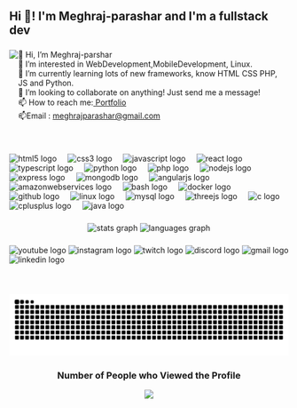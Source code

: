 <h2 align="left">Hi 👋! I'm Meghraj-parashar and I'm a fullstack dev</h2>

###

<a><img   align="left" height="170" src="https://cdn.discordapp.com/avatars/935849927832109176/02f669ffe1ec29f6e34a512d9e42ec5d.png"  /></a>

###

<p align="left">👋 Hi, I’m Meghraj-parshar<br>👀 I’m interested in WebDevelopment,MobileDevelopment, Linux.<br>🌱 I’m currently learning lots of new frameworks, know HTML CSS PHP, JS and Python.<br>💞️ I’m looking to collaborate on anything! Just send me a message!<br>📫 How to reach me:<a href="https://meghraj-parashar.github.io/portfolio/"> Portfolio</a><br>
📫Email : <a href="https://meghraj-parashar.github.io/portfolio/">meghrajparashar@gmail.com</a>
</p>
<br>

###

<div align="left">
  <a><img   src="https://cdn.jsdelivr.net/gh/devicons/devicon/icons/html5/html5-original.svg" height="30" alt="html5 logo"  /></a>
  <img   width="12" />
  <a><img   src="https://cdn.jsdelivr.net/gh/devicons/devicon/icons/css3/css3-original.svg" height="30" alt="css3 logo"  /></a>
  <img   width="12" />
  <a><img   src="https://cdn.jsdelivr.net/gh/devicons/devicon/icons/javascript/javascript-original.svg" height="30" alt="javascript logo"  /></a>
  <img   width="12" />
  <a><img   src="https://cdn.jsdelivr.net/gh/devicons/devicon/icons/react/react-original.svg" height="30" alt="react logo"  /></a>
  <img   width="12" />
  <a><img   src="https://cdn.jsdelivr.net/gh/devicons/devicon/icons/typescript/typescript-original.svg" height="30" alt="typescript logo"  /></a>
  <img   width="12" />
  <a><img   src="https://cdn.jsdelivr.net/gh/devicons/devicon/icons/python/python-original.svg" height="30" alt="python logo"  /></a>
  <img   width="12" />
  <a><img   src="https://cdn.jsdelivr.net/gh/devicons/devicon/icons/php/php-original.svg" height="30" alt="php logo"  /></a>
  <img   width="12" />
  <a><img   src="https://cdn.simpleicons.org/nodedotjs/339933" height="30" alt="nodejs logo"  /></a>
  <img   width="12" />
  <a><img   src="https://skillicons.dev/icons?i=express" height="30" alt="express logo"  /></a>
  <img   width="12" />
  <a><img   src="https://cdn.simpleicons.org/mongodb/47A248" height="30" alt="mongodb logo"  /></a>
  <img   width="12" />
  <a><img   src="https://cdn.simpleicons.org/angular/DD0031" height="30" alt="angularjs logo"  /></a>
  <img   width="12" />
  <a><img   src="https://cdn.simpleicons.org/amazonwebservices/FF9900" height="30" alt="amazonwebservices logo"  /></a>
  <img   width="12" />
  <a><img   src="https://cdn.simpleicons.org/gnubash/4EAA25" height="30" alt="bash logo"  /></a>
  <img   width="12" />
  <a><img   src="https://cdn.simpleicons.org/docker/2496ED" height="30" alt="docker logo"  /></a>
  <img   width="12" />
  <a><img   src="https://skillicons.dev/icons?i=github" height="30" alt="github logo"  /></a>
  <img   width="12" />
  <a><img   src="https://cdn.jsdelivr.net/gh/devicons/devicon/icons/linux/linux-original.svg" height="30" alt="linux logo"  /></a>
  <img   width="12" />
  <a><img   src="https://cdn.jsdelivr.net/gh/devicons/devicon/icons/mysql/mysql-original.svg" height="30" alt="mysql logo"  /></a>
  <img   width="12" />
  <a><img   src="https://skillicons.dev/icons?i=threejs" height="30" alt="threejs logo"  /></a>
  <img   width="12" />
  <a><img   src="https://cdn.simpleicons.org/c/A8B9CC" height="30" alt="c logo"  /></a>
  <img   width="12" />
  <a><img   src="https://cdn.jsdelivr.net/gh/devicons/devicon/icons/cplusplus/cplusplus-original.svg" height="30" alt="cplusplus logo"  /></a>
  <img   width="12" />
  <a><img   src="https://cdn.jsdelivr.net/gh/devicons/devicon/icons/java/java-original.svg" height="30" alt="java logo"  /></a>
</div>

###

<div align="center">
  <a><img   src="https://github-readme-stats.vercel.app/api?username=Meghraj-parashar&hide_title=false&hide_rank=false&show_icons=true&include_all_commits=true&count_private=true&disable_animations=false&theme=dracula&locale=en&hide_border=false" height="150" alt="stats graph"  /></a>
  <a><img   src="https://github-readme-stats.vercel.app/api/top-langs?username=Meghraj-parashar&locale=en&hide_title=false&layout=compact&card_width=320&langs_count=5&theme=dracula&hide_border=false" height="150" alt="languages graph"  /></a>
</div>

###

<div align="left">
  <a><img   src="https://img.shields.io/static/v1?message=Youtube&logo=youtube&label=&color=FF0000&logoColor=white&labelColor=&style=for-the-badge" height="35" alt="youtube logo"  /></a>
  <a><img   src="https://img.shields.io/static/v1?message=Instagram&logo=instagram&label=&color=E4405F&logoColor=white&labelColor=&style=for-the-badge" height="35" alt="instagram logo"  /></a>
  <a><img   src="https://img.shields.io/static/v1?message=Twitch&logo=twitch&label=&color=9146FF&logoColor=white&labelColor=&style=for-the-badge" height="35" alt="twitch logo"  /></a>
  <a><img   src="https://img.shields.io/static/v1?message=Discord&logo=discord&label=&color=7289DA&logoColor=white&labelColor=&style=for-the-badge" height="35" alt="discord logo"  /></a>
  <a><img   src="https://img.shields.io/static/v1?message=Gmail&logo=gmail&label=&color=D14836&logoColor=white&labelColor=&style=for-the-badge" height="35" alt="gmail logo"  /></a>
  <a><img   src="https://img.shields.io/static/v1?message=LinkedIn&logo=linkedin&label=&color=0077B5&logoColor=white&labelColor=&style=for-the-badge" height="35" alt="linkedin logo"  /></a>
</div>

###

<br clear="both">

<a><img   src="https://raw.githubusercontent.com/Meghraj-parashar/Meghraj-parashar/output/snake.svg" alt="Snake animation" /></a>

###
<div align="center">
<h3>Number of People who Viewed the Profile</h3>

  <a><img   src="https://profile-counter.glitch.me/Meghraj-parashar/count.svg?"  /></a>
</div>

###